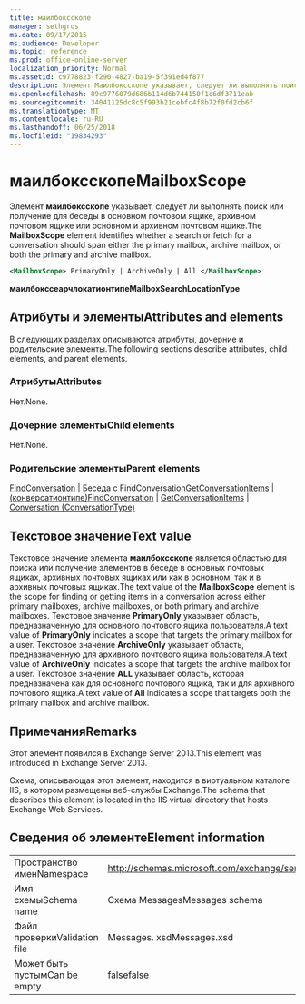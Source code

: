 ```yaml
---
title: маилбоксскопе
manager: sethgros
ms.date: 09/17/2015
ms.audience: Developer
ms.topic: reference
ms.prod: office-online-server
localization_priority: Normal
ms.assetid: c9778823-f290-4827-ba19-5f391ed4f877
description: Элемент Маилбоксскопе указывает, следует ли выполнять поиск или получение для беседы в основном почтовом ящике, архивном почтовом ящике или основном и архивном почтовом ящике.
ms.openlocfilehash: 89c9776079d686b114d6b744150f1c6df3711eab
ms.sourcegitcommit: 34041125dc8c5f993b21cebfc4f8b72f0fd2cb6f
ms.translationtype: MT
ms.contentlocale: ru-RU
ms.lasthandoff: 06/25/2018
ms.locfileid: "19834293"
---
```

# <a name="mailboxscope"></a><span data-ttu-id="3ef16-103">маилбоксскопе</span><span class="sxs-lookup"><span data-stu-id="3ef16-103">MailboxScope</span></span>

<span data-ttu-id="3ef16-104">Элемент **маилбоксскопе** указывает, следует ли выполнять поиск или получение для беседы в основном почтовом ящике, архивном почтовом ящике или основном и архивном почтовом ящике.</span><span class="sxs-lookup"><span data-stu-id="3ef16-104">The **MailboxScope** element identifies whether a search or fetch for a conversation should span either the primary mailbox, archive mailbox, or both the primary and archive mailbox.</span></span> 
  
```XML
<MailboxScope> PrimaryOnly | ArchiveOnly | All </MailboxScope>
```

<span data-ttu-id="3ef16-105">**маилбокссеарчлокатионтипе**</span><span class="sxs-lookup"><span data-stu-id="3ef16-105">**MailboxSearchLocationType**</span></span>

## <a name="attributes-and-elements"></a><span data-ttu-id="3ef16-106">Атрибуты и элементы</span><span class="sxs-lookup"><span data-stu-id="3ef16-106">Attributes and elements</span></span>

<span data-ttu-id="3ef16-107">В следующих разделах описываются атрибуты, дочерние и родительские элементы.</span><span class="sxs-lookup"><span data-stu-id="3ef16-107">The following sections describe attributes, child elements, and parent elements.</span></span>
  
### <a name="attributes"></a><span data-ttu-id="3ef16-108">Атрибуты</span><span class="sxs-lookup"><span data-stu-id="3ef16-108">Attributes</span></span>

<span data-ttu-id="3ef16-109">Нет.</span><span class="sxs-lookup"><span data-stu-id="3ef16-109">None.</span></span>
  
### <a name="child-elements"></a><span data-ttu-id="3ef16-110">Дочерние элементы</span><span class="sxs-lookup"><span data-stu-id="3ef16-110">Child elements</span></span>

<span data-ttu-id="3ef16-111">Нет.</span><span class="sxs-lookup"><span data-stu-id="3ef16-111">None.</span></span>
  
### <a name="parent-elements"></a><span data-ttu-id="3ef16-112">Родительские элементы</span><span class="sxs-lookup"><span data-stu-id="3ef16-112">Parent elements</span></span>

<span data-ttu-id="3ef16-113">[FindConversation](findconversation.md) | Беседа с FindConversation[GetConversationItems](getconversationitems.md) | [(конверсатионтипе)](conversation-conversationtype.md)</span><span class="sxs-lookup"><span data-stu-id="3ef16-113">[FindConversation](findconversation.md) | [GetConversationItems](getconversationitems.md) | [Conversation (ConversationType)](conversation-conversationtype.md)</span></span>
  
## <a name="text-value"></a><span data-ttu-id="3ef16-114">Текстовое значение</span><span class="sxs-lookup"><span data-stu-id="3ef16-114">Text value</span></span>

<span data-ttu-id="3ef16-115">Текстовое значение элемента **маилбоксскопе** является областью для поиска или получение элементов в беседе в основных почтовых ящиках, архивных почтовых ящиках или как в основном, так и в архивных почтовых ящиках.</span><span class="sxs-lookup"><span data-stu-id="3ef16-115">The text value of the **MailboxScope** element is the scope for finding or getting items in a conversation across either primary mailboxes, archive mailboxes, or both primary and archive mailboxes.</span></span> <span data-ttu-id="3ef16-116">Текстовое значение **PrimaryOnly** указывает область, предназначенную для основного почтового ящика пользователя.</span><span class="sxs-lookup"><span data-stu-id="3ef16-116">A text value of **PrimaryOnly** indicates a scope that targets the primary mailbox for a user.</span></span> <span data-ttu-id="3ef16-117">Текстовое значение **ArchiveOnly** указывает область, предназначенную для архивного почтового ящика пользователя.</span><span class="sxs-lookup"><span data-stu-id="3ef16-117">A text value of **ArchiveOnly** indicates a scope that targets the archive mailbox for a user.</span></span> <span data-ttu-id="3ef16-118">Текстовое значение **ALL** указывает область, которая предназначена как для основного почтового ящика, так и для архивного почтового ящика.</span><span class="sxs-lookup"><span data-stu-id="3ef16-118">A text value of **All** indicates a scope that targets both the primary mailbox and archive mailbox.</span></span> 
  
## <a name="remarks"></a><span data-ttu-id="3ef16-119">Примечания</span><span class="sxs-lookup"><span data-stu-id="3ef16-119">Remarks</span></span>

<span data-ttu-id="3ef16-120">Этот элемент появился в Exchange Server 2013.</span><span class="sxs-lookup"><span data-stu-id="3ef16-120">This element was introduced in Exchange Server 2013.</span></span>
  
<span data-ttu-id="3ef16-121">Схема, описывающая этот элемент, находится в виртуальном каталоге IIS, в котором размещены веб-службы Exchange.</span><span class="sxs-lookup"><span data-stu-id="3ef16-121">The schema that describes this element is located in the IIS virtual directory that hosts Exchange Web Services.</span></span>
  
## <a name="element-information"></a><span data-ttu-id="3ef16-122">Сведения об элементе</span><span class="sxs-lookup"><span data-stu-id="3ef16-122">Element information</span></span>

|||
|:-----|:-----|
|<span data-ttu-id="3ef16-123">Пространство имен</span><span class="sxs-lookup"><span data-stu-id="3ef16-123">Namespace</span></span>  <br/> |http://schemas.microsoft.com/exchange/services/2006/messages  <br/> |
|<span data-ttu-id="3ef16-124">Имя схемы</span><span class="sxs-lookup"><span data-stu-id="3ef16-124">Schema name</span></span>  <br/> |<span data-ttu-id="3ef16-125">Схема Messages</span><span class="sxs-lookup"><span data-stu-id="3ef16-125">Messages schema</span></span>  <br/> |
|<span data-ttu-id="3ef16-126">Файл проверки</span><span class="sxs-lookup"><span data-stu-id="3ef16-126">Validation file</span></span>  <br/> |<span data-ttu-id="3ef16-127">Messages. xsd</span><span class="sxs-lookup"><span data-stu-id="3ef16-127">Messages.xsd</span></span>  <br/> |
|<span data-ttu-id="3ef16-128">Может быть пустым</span><span class="sxs-lookup"><span data-stu-id="3ef16-128">Can be empty</span></span>  <br/> |<span data-ttu-id="3ef16-129">false</span><span class="sxs-lookup"><span data-stu-id="3ef16-129">false</span></span>  <br/> |
   

